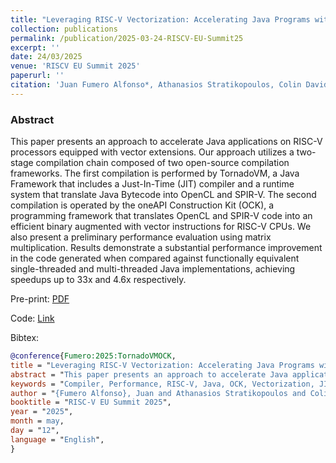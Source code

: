 ```yaml
---
title: "Leveraging RISC-V Vectorization: Accelerating Java Programs with TornadoVM and OCK"
collection: publications
permalink: /publication/2025-03-24-RISCV-EU-Summit25
excerpt: ''
date: 24/03/2025
venue: 'RISCV EU Summit 2025'
paperurl: ''
citation: 'Juan Fumero Alfonso*, Athanasios Stratikopoulos, Colin Davidson, Harald van Dijk, Uwe Dolinsky, Michail Papadimitriou, Maria Xekalaki, Christos-Efthymios Kotselidis. Leveraging RISC-V Vectorization: Accelerating Java Programs with TornadoVM and OCK. RISCV EU Summit 2025.'
---
```


### Abstract

This paper presents an approach to accelerate Java applications on RISC-V processors equipped with vector extensions. 
Our approach utilizes a two-stage compilation chain composed of two open-source compilation frameworks. 
The first compilation is performed by TornadoVM, a Java Framework that includes a Just-In-Time (JIT) compiler and a 
runtime system that translate Java Bytecode into OpenCL and SPIR-V. 
The second compilation is operated by the oneAPI Construction Kit (OCK), a programming framework that translates OpenCL 
and SPIR-V code into an efficient binary augmented with vector instructions for RISC-V CPUs. 
We also present a preliminary performance evaluation using matrix multiplication. 
Results demonstrate a substantial performance improvement in the code generated when compared against functionally equivalent 
single-threaded and multi-threaded Java implementations, achieving speedups up to 33x and 4.6x respectively.


Pre-print: [PDF](https://pure.manchester.ac.uk/ws/portalfiles/portal/361946410/main.pdf)

Code: [Link](https://github.com/beehive-lab/TornadoVM)

Bibtex:

```bibtex
@conference{Fumero:2025:TornadoVMOCK,
title = "Leveraging RISC-V Vectorization: Accelerating Java Programs with TornadoVM and OCK",
abstract = "This paper presents an approach to accelerate Java applications on RISC-V processors equipped with vector extensions. Our approach utilizes a two-stage compilation chain composed of two open-source compilation frameworks. The first compilation is performed by TornadoVM, a Java Framework that includes a Just-In-Time (JIT) compiler and a runtime system that translate Java Bytecode into OpenCL and SPIR-V. The second compilation is operated by the oneAPI Construction Kit (OCK), a programming framework that translates OpenCL and SPIR-V code into an efficient binary augmented with vector instructions for RISC-V CPUs. We also present a preliminary performance evaluation using matrix multiplication. Results demonstrate a substantial performance improvement in the code generated when compared against functionally equivalent single-threaded and multi-threaded Java implementations, achieving speedups up to 33x and 4.6x respectively.",
keywords = "Compiler, Performance, RISC-V, Java, OCK, Vectorization, JIT Compiler",
author = "{Fumero Alfonso}, Juan and Athanasios Stratikopoulos and Colin Davidson and {van Dijk}, Harald and Uwe Dolinsky and Michail Papadimitriou and Maria Xekalaki and Christos-Efthymios Kotselidis",
booktitle = "RISC-V EU Summit 2025",
year = "2025",
month = may,
day = "12",
language = "English",
}
```
